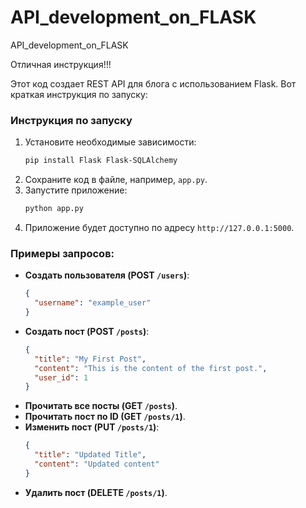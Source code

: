 # API_development_on_FLASK
 API_development_on_FLASK

Отличная инструкция!!!

Этот код создает REST API для блога с использованием Flask. Вот краткая инструкция по запуску:

### Инструкция по запуску
1. Установите необходимые зависимости:
   ```bash
   pip install Flask Flask-SQLAlchemy
   ```
2. Сохраните код в файле, например, `app.py`.
3. Запустите приложение:
   ```bash
   python app.py
   ```
4. Приложение будет доступно по адресу `http://127.0.0.1:5000`.

### Примеры запросов:
- **Создать пользователя (POST `/users`)**:
   ```json
   {
     "username": "example_user"
   }
   ```
- **Создать пост (POST `/posts`)**:
   ```json
   {
     "title": "My First Post",
     "content": "This is the content of the first post.",
     "user_id": 1
   }
   ```
- **Прочитать все посты (GET `/posts`)**.
- **Прочитать пост по ID (GET `/posts/1`)**.
- **Изменить пост (PUT `/posts/1`)**:
   ```json
   {
     "title": "Updated Title",
     "content": "Updated content"
   }
   ```
- **Удалить пост (DELETE `/posts/1`)**.
